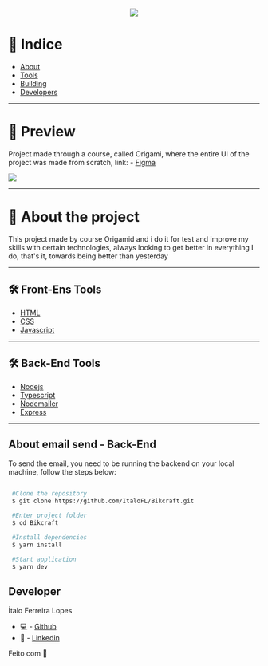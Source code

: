 <h1 align='center'>
  <img src='https://cdn.discordapp.com/attachments/743206177030275115/905509900900257853/unknown.png'>
</h1>


# 🔎 Indice 

- [About](#-about-the-project)
- [Tools](#-tools)
- [Building](#-building)
- [Developers](#-developers)

---

# 🎉 Preview

Project made through a course, called Origami, where the entire UI of the project was made from scratch, link: - [Figma](https://www.figma.com/file/FbLN4qKTc8aLXpTdHTmAyi/bikcraft---design?node-id=0%3A1)

 <img src='https://cdn.discordapp.com/attachments/743206177030275115/905510238877282335/unknown.png'>

----
# 📜 About the project

This project made by course Origamid and i do it for test and improve my skills with certain technologies, always looking to get better in everything I do, that's it, towards being better than yesterday

---

## 🛠 Front-Ens Tools

- [HTML]()
- [CSS]()
- [Javascript]()


---


## 🛠 Back-End Tools

- [Nodejs]()
- [Typescript]()
- [Nodemailer]()
- [Express]()

---

## About email send - Back-End 

To send the email, you need to be running the backend on your local machine, follow the steps below:

```bash

 #Clone the repository
 $ git clone https://github.com/ItaloFL/Bikcraft.git

 #Enter project folder
 $ cd Bikcraft

 #Install dependencies
 $ yarn install

 #Start application
 $ yarn dev

```

## Developer

Ítalo Ferreira Lopes


 - 💻 - [Github](https://github.com/ItaloFL)
 - 📒 - [Linkedin](https://www.linkedin.com/in/italo-ferreira-dev/)

Feito com 💜
